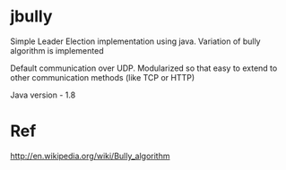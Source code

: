 jbully
======

Simple Leader Election implementation using java. Variation of bully algorithm is implemented

Default communication over UDP. Modularized so that easy to extend to other communication methods (like TCP or HTTP)

Java version - 1.8

Ref
===
http://en.wikipedia.org/wiki/Bully_algorithm
